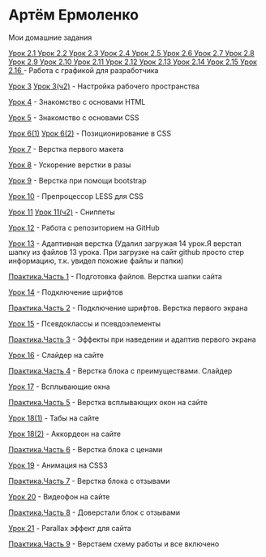 # Артём Ермоленко
Мои домашние задания

[Урок 2.1 ](https://polog3.github.io/Lesson-2/Иконки/avatar.svg "Моя домашка")
[Урок 2.2 ](https://polog3.github.io/Lesson-2/Иконки/instagram.svg "Моя домашка")
[Урок 2.3 ](https://polog3.github.io/Lesson-2/Иконки/placeholder-filled-point.svg "Моя домашка")
[Урок 2.4 ](https://polog3.github.io/Lesson-2/Иконки/smartphone-ringing.svg "Моя домашка")
[Урок 2.5 ](https://polog3.github.io/Lesson-2/Иконки/telephone-handle-silhouette.svg "Моя домашка")
[Урок 2.6 ](https://polog3.github.io/Lesson-2/Иконки/vk-social-logotype.svg "Моя домашка")
[Урок 2.7 ](https://polog3.github.io/Lesson-2/Фон/фон%20шапки.jpg "Моя домашка")
[Урок 2.8 ](https://polog3.github.io/Lesson-2/Фото%20с%20эффектами/Фон.jpg "Моя домашка")
[Урок 2.9 ](https://polog3.github.io/Lesson-2/Фото/Девушка.jpg "Моя домашка")
[Урок 2.10 ](https://polog3.github.io/Lesson-2/Фото/Жалюзи-1.jpg "Моя домашка")
[Урок 2.11 ](https://polog3.github.io/Lesson-2/Фото/Жалюзи-2.jpg "Моя домашка")
[Урок 2.12 ](https://polog3.github.io/Lesson-2/Фото/Жалюзи-3.jpg "Моя домашка")
[Урок 2.13 ](https://polog3.github.io/Lesson-2/Фото/Жалюзи-4.jpg "Моя домашка")
[Урок 2.14 ](https://polog3.github.io/Lesson-2/Фото/Жалюзи-5.jpg "Моя домашка")
[Урок 2.15 ](https://polog3.github.io/Lesson-2/Фото/Комната-с-жалзями.jpg "Моя домашка")
[Урок 2.16 ](https://polog3.github.io/Lesson-2/Фото/Комната-с-жалзями.jpg "Моя домашка") - Работа с графикой для разработчика

[Урок 3](polog3.github.io/Lesson-3/l3.png "Моя домашка") 
[Урок 3(ч2)](https://polog3.github.io/Lesson-3/l3(2).png "Моя домашка") - Настройка рабочего пространства

[Урок 4](https://polog3.github.io/Lesson-4/src/ "Моя домашка") - Знакомство с основами HTML

[Урок 5](https://codepen.io/polog3/pen/eYOqpNN "Моя домашка") - Знакомство с основами CSS

[Урок 6(1)](https://codepen.io/polog3/pen/GRRKpew "Моя домашка")
[Урок 6(2)](https://codepen.io/polog3/pen/oNNvwKE "Моя домашка") - Позиционирование в CSS

[Урок 7](https://polog3.github.io/Lesson-7/src/ "Моя домашка") - Верстка первого макета

[Урок 8](https://polog3.github.io/Lesson-8/src/ "Моя домашка") - Ускорение верстки в разы

[Урок 9](https://polog3.github.io/Lesson-9/src "Моя домашка") - Верстка при помощи bootstrap

[Урок 10](https://polog3.github.io/lesson-10.less "Моя домашка") - Препроцессор LESS для CSS

[Урок 11](https://polog3.github.io/Lesson-11/l11.png "Моя домашка")
[Урок 11(ч2)](https://polog3.github.io/Lesson-11/l11(2).png "Моя домашка") - Сниппеты 

[Урок 12](https://polog3.github.io/lesson-12/ "Моя домашка") - Работа с репозиторием на GitHub

[Урок 13](https://polog3.github.io/lesson-13/src "Моя домашка") - Адаптивная верстка (Удалил загружая 14 урок.Я верстал шапку из файлов 13 урока. При загрузке на сайт github просто стер информацию, т.к. увидел похожие файлы и папки)

[Практика.Часть 1](https://polog3.github.io/lesson-13/src "Моя домашка") - Подготовка файлов. Верстка шапки сайта

[Урок 14](https://polog3.github.io/lesson-14/src/ "Моя домашка") - Подключение шрифтов

[Практика.Часть 2](https://polog3.github.io/Practice-2/src "Моя домашка") - Подключение шрифтов. Верстка первого экрана

[Урок 15](https://polog3.github.io/lesson-15/src/ "Моя домашка") - Псевдоклассы и псевдоэлементы

[Практика.Часть 3](https://polog3.github.io/Practice-3/src "Моя домашка") - Эффекты при наведении и адаптив первого экрана

[Урок 16](https://polog3.github.io/lesson-16/src/ "Моя домашка") - Слайдер на сайте

[Практика.Часть 4](https://polog3.github.io/Practice-4/src "Моя домашка") - Верстка блока с преимуществами. Слайдер

[Урок 17](https://polog3.github.io/lesson-17/src/ "Моя домашка") - Всплывающие окна

[Практика.Часть 5](https://polog3.github.io/Practice-5/src "Моя домашка") - Верстка всплывающих окон на сайте

[Урок 18(1)](https://polog3.github.io/lesson-18(1)/src/ "Моя домашка") - Табы на сайте

[Урок 18(2)](https://polog3.github.io/lesson-18(2)/src/ "Моя домашка") - Аккордеон на сайте

[Практика.Часть 6](https://polog3.github.io/Practice-6/src "Моя домашка") - Верстка блока с ценами

[Урок 19](https://polog3.github.io/lesson-19/src/ "Моя домашка") - Анимация на CSS3

[Практика.Часть 7](https://polog3.github.io/Practice-7/src "Моя домашка") - Верстка блока с отзывами

[Урок 20](https://polog3.github.io/lesson-20/src/ "Моя домашка") - Видеофон на сайте

[Практика.Часть 8](https://polog3.github.io/Practice-8/src "Моя домашка") - Доверстали блок с отзывами

[Урок 21](https://polog3.github.io/lesson-21/src/ "Моя домашка") - Parallax эффект для сайта

[Практика.Часть 9](https://polog3.github.io/Practice-9/src "Моя домашка") - Верстаем схему работы и все включено










